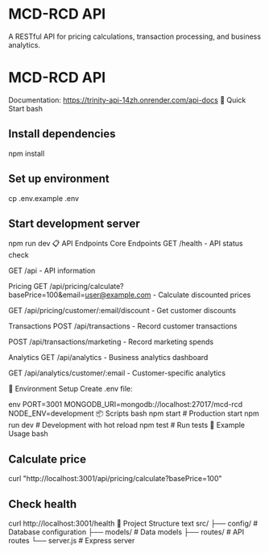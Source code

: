 # MCD-RCD API
A RESTful API for pricing calculations, transaction processing, and business analytics.
# MCD-RCD API
Documentation: https://trinity-api-14zh.onrender.com/api-docs
🚀 Quick Start
bash
## Install dependencies
npm install

## Set up environment
cp .env.example .env

## Start development server
npm run dev
📋 API Endpoints
Core Endpoints
GET /health - API status check

GET /api - API information

Pricing
GET /api/pricing/calculate?basePrice=100&email=user@example.com - Calculate discounted prices

GET /api/pricing/customer/:email/discount - Get customer discounts

Transactions
POST /api/transactions - Record customer transactions

POST /api/transactions/marketing - Record marketing spends

Analytics
GET /api/analytics - Business analytics dashboard

GET /api/analytics/customer/:email - Customer-specific analytics

🔧 Environment Setup
Create .env file:

env
PORT=3001
MONGODB_URI=mongodb://localhost:27017/mcd-rcd
NODE_ENV=development
📦 Scripts
bash
npm start          # Production start
npm run dev        # Development with hot reload
npm test           # Run tests
🎯 Example Usage
bash
## Calculate price
curl "http://localhost:3001/api/pricing/calculate?basePrice=100"

## Check health
curl http://localhost:3001/health
📁 Project Structure
text
src/
├── config/        # Database configuration
├── models/        # Data models
├── routes/        # API routes
└── server.js      # Express server